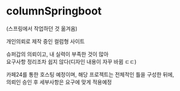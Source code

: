 # columnSpringboot

(스프링에서 작업하던 것 옮겨옴)  

개인의뢰로 제작 중인 컬럼형 사이트  

슈퍼갑의 의뢰이고, 내 실력이 부족한 것이 많아  
요구사항 정리조차 쉽지 않다(디자인 내용이 자꾸 바뀜 ㄷㄷ)  

카페24를 통한 호스팅 예정이며,
해당 프로젝트는 전체적인 틀을 구성한 뒤에,  
의뢰인 승인 후 세부사항은 요구에 맞게 적용예정  
